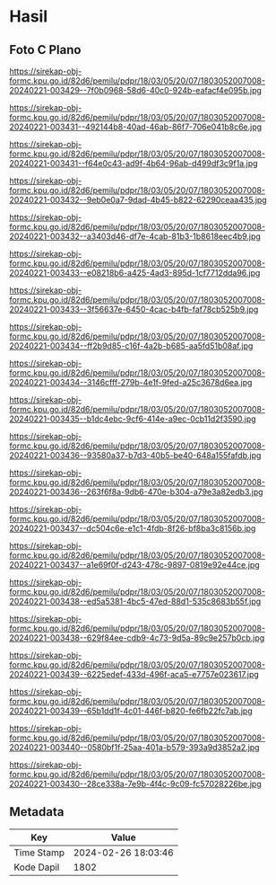 # Hasil

## Foto C Plano

https://sirekap-obj-formc.kpu.go.id/82d6/pemilu/pdpr/18/03/05/20/07/1803052007008-20240221-003429--7f0b0968-58d6-40c0-924b-eafacf4e095b.jpg

https://sirekap-obj-formc.kpu.go.id/82d6/pemilu/pdpr/18/03/05/20/07/1803052007008-20240221-003431--492144b8-40ad-46ab-86f7-706e041b8c6e.jpg

https://sirekap-obj-formc.kpu.go.id/82d6/pemilu/pdpr/18/03/05/20/07/1803052007008-20240221-003431--f64e0c43-ad9f-4b64-96ab-d499df3c9f1a.jpg

https://sirekap-obj-formc.kpu.go.id/82d6/pemilu/pdpr/18/03/05/20/07/1803052007008-20240221-003432--9eb0e0a7-9dad-4b45-b822-62290ceaa435.jpg

https://sirekap-obj-formc.kpu.go.id/82d6/pemilu/pdpr/18/03/05/20/07/1803052007008-20240221-003432--a3403d46-df7e-4cab-81b3-1b8618eec4b9.jpg

https://sirekap-obj-formc.kpu.go.id/82d6/pemilu/pdpr/18/03/05/20/07/1803052007008-20240221-003433--e08218b6-a425-4ad3-895d-1cf7712dda96.jpg

https://sirekap-obj-formc.kpu.go.id/82d6/pemilu/pdpr/18/03/05/20/07/1803052007008-20240221-003433--3f56637e-6450-4cac-b4fb-faf78cb525b9.jpg

https://sirekap-obj-formc.kpu.go.id/82d6/pemilu/pdpr/18/03/05/20/07/1803052007008-20240221-003434--ff2b9d85-c16f-4a2b-b685-aa5fd51b08af.jpg

https://sirekap-obj-formc.kpu.go.id/82d6/pemilu/pdpr/18/03/05/20/07/1803052007008-20240221-003434--3146cfff-279b-4e1f-9fed-a25c3678d6ea.jpg

https://sirekap-obj-formc.kpu.go.id/82d6/pemilu/pdpr/18/03/05/20/07/1803052007008-20240221-003435--b1dc4ebc-9cf6-414e-a9ec-0cb11d2f3590.jpg

https://sirekap-obj-formc.kpu.go.id/82d6/pemilu/pdpr/18/03/05/20/07/1803052007008-20240221-003436--93580a37-b7d3-40b5-be40-648a155fafdb.jpg

https://sirekap-obj-formc.kpu.go.id/82d6/pemilu/pdpr/18/03/05/20/07/1803052007008-20240221-003436--263f6f8a-9db6-470e-b304-a79e3a82edb3.jpg

https://sirekap-obj-formc.kpu.go.id/82d6/pemilu/pdpr/18/03/05/20/07/1803052007008-20240221-003437--dc504c6e-e1c1-4fdb-8f26-bf8ba3c8156b.jpg

https://sirekap-obj-formc.kpu.go.id/82d6/pemilu/pdpr/18/03/05/20/07/1803052007008-20240221-003437--a1e69f0f-d243-478c-9897-0819e92e44ce.jpg

https://sirekap-obj-formc.kpu.go.id/82d6/pemilu/pdpr/18/03/05/20/07/1803052007008-20240221-003438--ed5a5381-4bc5-47ed-88d1-535c8683b55f.jpg

https://sirekap-obj-formc.kpu.go.id/82d6/pemilu/pdpr/18/03/05/20/07/1803052007008-20240221-003438--629f84ee-cdb9-4c73-9d5a-89c9e257b0cb.jpg

https://sirekap-obj-formc.kpu.go.id/82d6/pemilu/pdpr/18/03/05/20/07/1803052007008-20240221-003439--6225edef-433d-496f-aca5-e7757e023617.jpg

https://sirekap-obj-formc.kpu.go.id/82d6/pemilu/pdpr/18/03/05/20/07/1803052007008-20240221-003439--65b1dd1f-4c01-446f-b820-fe6fb22fc7ab.jpg

https://sirekap-obj-formc.kpu.go.id/82d6/pemilu/pdpr/18/03/05/20/07/1803052007008-20240221-003440--0580bf1f-25aa-401a-b579-393a9d3852a2.jpg

https://sirekap-obj-formc.kpu.go.id/82d6/pemilu/pdpr/18/03/05/20/07/1803052007008-20240221-003430--28ce338a-7e9b-4f4c-9c09-fc57028226be.jpg


## Metadata

| Key        | Value               |
| ---------- | ------------------- |
| Time Stamp | 2024-02-26 18:03:46 |
| Kode Dapil | 1802                |



